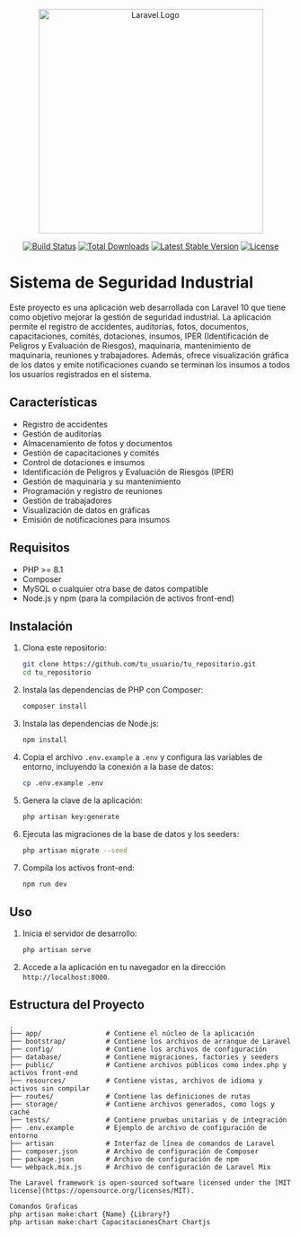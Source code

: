 <p align="center"><a href="https://laravel.com" target="_blank"><img src="https://raw.githubusercontent.com/laravel/art/master/logo-lockup/5%20SVG/2%20CMYK/1%20Full%20Color/laravel-logolockup-cmyk-red.svg" width="400" alt="Laravel Logo"></a></p>

<p align="center">
<a href="https://github.com/laravel/framework/actions"><img src="https://github.com/laravel/framework/workflows/tests/badge.svg" alt="Build Status"></a>
<a href="https://packagist.org/packages/laravel/framework"><img src="https://img.shields.io/packagist/dt/laravel/framework" alt="Total Downloads"></a>
<a href="https://packagist.org/packages/laravel/framework"><img src="https://img.shields.io/packagist/v/laravel/framework" alt="Latest Stable Version"></a>
<a href="https://packagist.org/packages/laravel/framework"><img src="https://img.shields.io/packagist/l/laravel/framework" alt="License"></a>
</p>

# Sistema de Seguridad Industrial

Este proyecto es una aplicación web desarrollada con Laravel 10 que tiene como objetivo mejorar la gestión de seguridad industrial. La aplicación permite el registro de accidentes, auditorías, fotos, documentos, capacitaciones, comités, dotaciones, insumos, IPER (Identificación de Peligros y Evaluación de Riesgos), maquinaria, mantenimiento de maquinaria, reuniones y trabajadores. Además, ofrece visualización gráfica de los datos y emite notificaciones cuando se terminan los insumos a todos los usuarios registrados en el sistema.

## Características

- Registro de accidentes
- Gestión de auditorías
- Almacenamiento de fotos y documentos
- Gestión de capacitaciones y comités
- Control de dotaciones e insumos
- Identificación de Peligros y Evaluación de Riesgos (IPER)
- Gestión de maquinaria y su mantenimiento
- Programación y registro de reuniones
- Gestión de trabajadores
- Visualización de datos en gráficas
- Emisión de notificaciones para insumos

## Requisitos

- PHP >= 8.1
- Composer
- MySQL o cualquier otra base de datos compatible
- Node.js y npm (para la compilación de activos front-end)

## Instalación

1. Clona este repositorio:

    ```bash
    git clone https://github.com/tu_usuario/tu_repositorio.git
    cd tu_repositorio
    ```

2. Instala las dependencias de PHP con Composer:

    ```bash
    composer install
    ```

3. Instala las dependencias de Node.js:

    ```bash
    npm install
    ```

4. Copia el archivo `.env.example` a `.env` y configura las variables de entorno, incluyendo la conexión a la base de datos:

    ```bash
    cp .env.example .env
    ```

5. Genera la clave de la aplicación:

    ```bash
    php artisan key:generate
    ```

6. Ejecuta las migraciones de la base de datos y los seeders:

    ```bash
    php artisan migrate --seed
    ```

7. Compila los activos front-end:

    ```bash
    npm run dev
    ```

## Uso

1. Inicia el servidor de desarrollo:

    ```bash
    php artisan serve
    ```

2. Accede a la aplicación en tu navegador en la dirección `http://localhost:8000`.

## Estructura del Proyecto

```plaintext
.
├── app/                # Contiene el núcleo de la aplicación
├── bootstrap/          # Contiene los archivos de arranque de Laravel
├── config/             # Contiene los archivos de configuración
├── database/           # Contiene migraciones, factories y seeders
├── public/             # Contiene archivos públicos como index.php y activos front-end
├── resources/          # Contiene vistas, archivos de idioma y activos sin compilar
├── routes/             # Contiene las definiciones de rutas
├── storage/            # Contiene archivos generados, como logs y caché
├── tests/              # Contiene pruebas unitarias y de integración
├── .env.example        # Ejemplo de archivo de configuración de entorno
├── artisan             # Interfaz de línea de comandos de Laravel
├── composer.json       # Archivo de configuración de Composer
├── package.json        # Archivo de configuración de npm
└── webpack.mix.js      # Archivo de configuración de Laravel Mix

The Laravel framework is open-sourced software licensed under the [MIT license](https://opensource.org/licenses/MIT).

Comandos Graficas
php artisan make:chart {Name} {Library?}
php artisan make:chart CapacitacionesChart Chartjs

